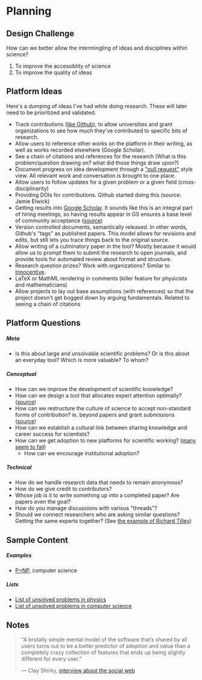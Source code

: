 # Planning

## Design Challenge

How can we better allow the intermingling of ideas and disciplines within science?

1. To improve the accessiblity of science
2. To improve the quality of ideas

## Platform Ideas

Here's a dumping of ideas I've had while doing research. These will later need to be prioritized and validated.

* Track contributions ([like Github](https://github.com/sindresorhus/xo/graphs/contributors)), to allow universities and grant organizations to see how much they've contributed to specific bits of research.
* Allow users to reference other works on the platform in their writing, as well as works recorded elsewhere (Google Scholar).
* See a chain of citations and references for the research (What is this problem/question drawing on? what did those things draw upon?)
* Document progress on idea development through a ["pull request"](https://github.com/sindresorhus/xo/pull/32) style view. All relevant work and conversation is brought to one place.
* Allow users to follow updates for a given problem or a given field (cross-disciplinarity)
* Providing DOIs for contributions. Github started doing this (source: Jamie Elwick)
* Getting results into [Google Scholar](https://scholar.google.com). It sounds like this is an integral part of hiring meetings, so having results appear in GS ensures a base level of community acceptance ([source](https://youtu.be/Kf2qO0plUKs?t=42m20s))
* Version controlled documents, semantically released. In other words, Github's "tags" as published papers. This model allows for revisions and edits, but still lets you trace things back to the original source.
* Allow writing of a culminatory paper in the tool? Mostly because it would allow us to prompt them to submit the research to open journals, and provide tools for automated review about format and structure.
* Research question prizes? Work with organizations? Similar to [Innocentive](http://www.innocentive.com).
* LaTeX or MathML rendering in comments (killer feature for physicists and mathematicians)
* Allow projects to lay out base assumptions (with references) so that the project doesn't get bogged down by arguing fundamentals. Related to seeing a chain of citations

## Platform Questions

##### Meta

* Is this about large and unsolvable scientific problems? Or is this about an everyday tool? Which is more valuable? To whom?

##### Conceptual

* How can we improve the development of scientific knowledge?
* How can we design a tool that allocates expert attention optimally? ([source](https://youtu.be/Kf2qO0plUKs?t=12m12s))
* How can we restructure the culture of science to accept non-standard forms of contribution? ie. beyond papers and grant submissions ([source]())
* How can we establish a cultural link between sharing knowledge and career success for scientists?
* How can we get adoption to new platforms for scientific working? ([many seem to fail](https://youtu.be/Kf2qO0plUKs?t=18m30s))
  * How can we encourage institutional adoption?

##### Technical

* How do we handle research data that needs to remain anonymous?
* How do we give credit to contributors?
* Whose job is it to write something up into a completed paper? Are papers even the goal?
* How do you manage discussions with various "threads"?
* Should we connect researchers who are asking similar questions? Getting the same experts together? (See [the example of Richard Tilley](http://sciencelearn.org.nz/Contexts/Nanoscience/Sci-Media/Video/Scientists-working-together))


## Sample Content

##### Examples

* [P=NP](https://en.wikipedia.org/wiki/P_versus_NP_problem), computer science


##### Lists

* [List of unsolved problems in physics](https://en.wikipedia.org/wiki/List_of_unsolved_problems_in_physics)
* [List of unsolved problems in computer science](https://en.wikipedia.org/wiki/List_of_unsolved_problems_in_computer_science)

## Notes

> "A brutally simple mental model of the software that’s shared by all users turns out to be a better predictor of adoption and value than a completely crazy collection of features that ends up being slightly different for every user."
>
> — Clay Shirky, [interview about the social web](http://blogs.wsj.com/buzzwatch/2008/05/05/wisdom-on-crowds-what-ceos-need-to-know-about-the-social-web/)
